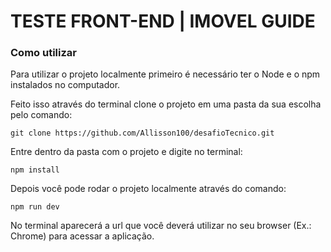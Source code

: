 # TESTE FRONT-END | IMOVEL GUIDE

### Como utilizar

Para utilizar o projeto localmente primeiro é necessário ter o Node e o npm instalados no computador.

Feito isso através do terminal clone o projeto em uma pasta da sua escolha pelo comando:

    git clone https://github.com/Allisson100/desafioTecnico.git

Entre dentro da pasta com o projeto e digite no terminal:

    npm install

Depois você pode rodar o projeto localmente através do comando:

    npm run dev

No terminal aparecerá a url que você deverá utilizar no seu browser (Ex.: Chrome) para acessar a aplicação.
